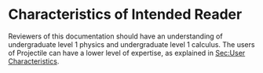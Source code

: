 # Characteristics of Intended Reader

Reviewers of this documentation should have an understanding of undergraduate level 1 physics and undergraduate level 1 calculus. The users of Projectile can have a lower level of expertise, as explained in [Sec:User Characteristics](./user-characteristics.md).
